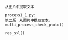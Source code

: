 ```process1.py:
从图片中提取文本

process1_1.py:
第二版，从图片中提取文本。  
multi_process_check_photo()

res_ssl()

```

